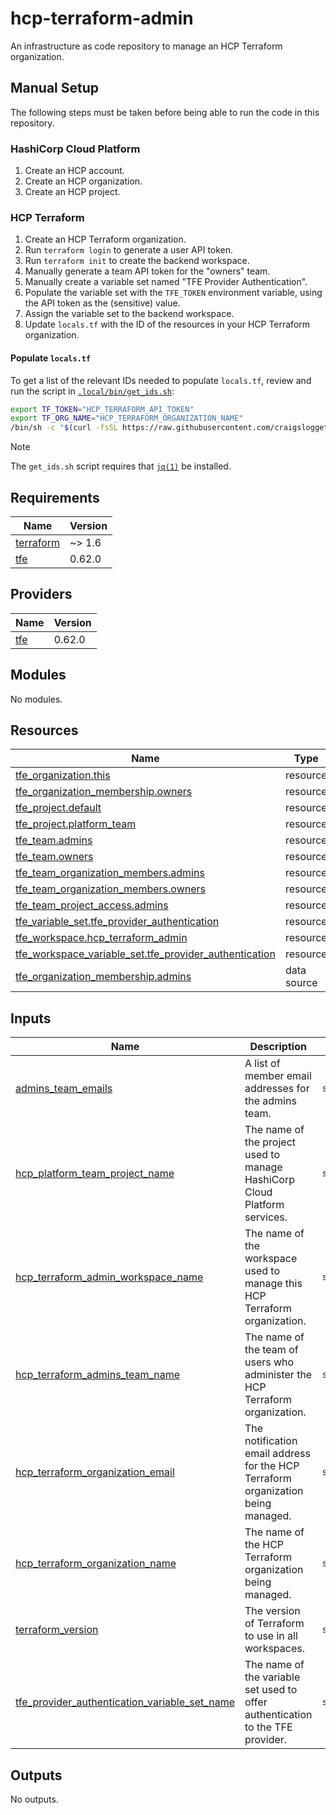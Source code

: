 # hcp-terraform-admin

An infrastructure as code repository to manage an HCP Terraform organization.

## Manual Setup

The following steps must be taken before being able to run the code in this repository.

### HashiCorp Cloud Platform

1. Create an HCP account.
2. Create an HCP organization.
3. Create an HCP project.

### HCP Terraform

1. Create an HCP Terraform organization.
2. Run `terraform login` to generate a user API token.
3. Run `terraform init` to create the backend workspace.
4. Manually generate a team API token for the "owners" team.
5. Manually create a variable set named "TFE Provider Authentication".
6. Populate the variable set with the `TFE_TOKEN` environment variable, using the API token as the (sensitive) value.
7. Assign the variable set to the backend workspace.
8. Update `locals.tf` with the ID of the resources in your HCP Terraform organization.

#### Populate `locals.tf`

To get a list of the relevant IDs needed to populate `locals.tf`, review and 
run the script in [`.local/bin/get_ids.sh`](.local/bin/get_ids.sh):

```sh
export TF_TOKEN="HCP_TERRAFORM_API_TOKEN"
export TF_ORG_NAME="HCP_TERRAFORM_ORGANIZATION_NAME"
/bin/sh -c "$(curl -fsSL https://raw.githubusercontent.com/craigsloggett-lab/hcp-terraform-admin/refs/heads/main/.local/bin/get_ids.sh)"
```

> [!NOTE]  
> The `get_ids.sh` script requires that [`jq(1)`](https://jqlang.github.io/jq/) be installed.

<!-- BEGIN_TF_DOCS -->
## Requirements

| Name | Version |
|------|---------|
| <a name="requirement_terraform"></a> [terraform](#requirement\_terraform) | ~> 1.6 |
| <a name="requirement_tfe"></a> [tfe](#requirement\_tfe) | 0.62.0 |

## Providers

| Name | Version |
|------|---------|
| <a name="provider_tfe"></a> [tfe](#provider\_tfe) | 0.62.0 |

## Modules

No modules.

## Resources

| Name | Type |
|------|------|
| [tfe_organization.this](https://registry.terraform.io/providers/hashicorp/tfe/0.62.0/docs/resources/organization) | resource |
| [tfe_organization_membership.owners](https://registry.terraform.io/providers/hashicorp/tfe/0.62.0/docs/resources/organization_membership) | resource |
| [tfe_project.default](https://registry.terraform.io/providers/hashicorp/tfe/0.62.0/docs/resources/project) | resource |
| [tfe_project.platform_team](https://registry.terraform.io/providers/hashicorp/tfe/0.62.0/docs/resources/project) | resource |
| [tfe_team.admins](https://registry.terraform.io/providers/hashicorp/tfe/0.62.0/docs/resources/team) | resource |
| [tfe_team.owners](https://registry.terraform.io/providers/hashicorp/tfe/0.62.0/docs/resources/team) | resource |
| [tfe_team_organization_members.admins](https://registry.terraform.io/providers/hashicorp/tfe/0.62.0/docs/resources/team_organization_members) | resource |
| [tfe_team_organization_members.owners](https://registry.terraform.io/providers/hashicorp/tfe/0.62.0/docs/resources/team_organization_members) | resource |
| [tfe_team_project_access.admins](https://registry.terraform.io/providers/hashicorp/tfe/0.62.0/docs/resources/team_project_access) | resource |
| [tfe_variable_set.tfe_provider_authentication](https://registry.terraform.io/providers/hashicorp/tfe/0.62.0/docs/resources/variable_set) | resource |
| [tfe_workspace.hcp_terraform_admin](https://registry.terraform.io/providers/hashicorp/tfe/0.62.0/docs/resources/workspace) | resource |
| [tfe_workspace_variable_set.tfe_provider_authentication](https://registry.terraform.io/providers/hashicorp/tfe/0.62.0/docs/resources/workspace_variable_set) | resource |
| [tfe_organization_membership.admins](https://registry.terraform.io/providers/hashicorp/tfe/0.62.0/docs/data-sources/organization_membership) | data source |

## Inputs

| Name | Description | Type | Default | Required |
|------|-------------|------|---------|:--------:|
| <a name="input_admins_team_emails"></a> [admins\_team\_emails](#input\_admins\_team\_emails) | A list of member email addresses for the admins team. | `set(string)` | `[]` | no |
| <a name="input_hcp_platform_team_project_name"></a> [hcp\_platform\_team\_project\_name](#input\_hcp\_platform\_team\_project\_name) | The name of the project used to manage HashiCorp Cloud Platform services. | `string` | `"Platform Team"` | no |
| <a name="input_hcp_terraform_admin_workspace_name"></a> [hcp\_terraform\_admin\_workspace\_name](#input\_hcp\_terraform\_admin\_workspace\_name) | The name of the workspace used to manage this HCP Terraform organization. | `string` | `"hcp-terraform-admin"` | no |
| <a name="input_hcp_terraform_admins_team_name"></a> [hcp\_terraform\_admins\_team\_name](#input\_hcp\_terraform\_admins\_team\_name) | The name of the team of users who administer the HCP Terraform organization. | `string` | `"admins"` | no |
| <a name="input_hcp_terraform_organization_email"></a> [hcp\_terraform\_organization\_email](#input\_hcp\_terraform\_organization\_email) | The notification email address for the HCP Terraform organization being managed. | `string` | n/a | yes |
| <a name="input_hcp_terraform_organization_name"></a> [hcp\_terraform\_organization\_name](#input\_hcp\_terraform\_organization\_name) | The name of the HCP Terraform organization being managed. | `string` | n/a | yes |
| <a name="input_terraform_version"></a> [terraform\_version](#input\_terraform\_version) | The version of Terraform to use in all workspaces. | `string` | `"1.10.3"` | no |
| <a name="input_tfe_provider_authentication_variable_set_name"></a> [tfe\_provider\_authentication\_variable\_set\_name](#input\_tfe\_provider\_authentication\_variable\_set\_name) | The name of the variable set used to offer authentication to the TFE provider. | `string` | `"TFE Provider Authentication"` | no |

## Outputs

No outputs.
<!-- END_TF_DOCS -->
